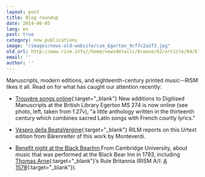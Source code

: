 ```yaml
---
layout: post
title: Blog roundup
date: 2014-06-05
lang: en
post: true
category: new_publications
image: "/images/news-old-website/csm_Egerton_9cf7c2a2f3.jpg"
old_url: http://www.rism.info//home/newsdetails/browse/62/article/64/blog-roundup.html
email: ''
author: ''
---
```



Manuscripts, modern editions, and eighteenth-century printed music--RISM likes it all. Read on for what has caught our attention recently:

- [Trouvère songs online](http://britishlibrary.typepad.co.uk/music/2014/05/trouvere-songs-online.html){:target="_blank"}
New additions to Digitised Manuscripts at the British Library
Egerton MS 274 is now online (see photo, left, taken from f.27v), "a little anthology written in the thirteenth century which combines sacred Latin songs with French courtly lyrics."

- [Vespro della BeataVergine](http://bibliolore.org/2014/05/31/vespro-della-beata-vergine/){:target="_blank"}
RILM reports on this Urtext edition from Bärenreiter of this work by Monteverdi.

- [Benefit night at the Black BearInn
](http://musicb3.wordpress.com/2014/05/30/benefit-night-at-the-black-bear-inn/)From Cambridge University, about music that was performed at the Black Bear Inn in 1793, including [Thomas Arne](https://opac.rism.info/search?View=rism&author=Thomas+Arne){:target="_blank"}’s Rule Britannia (RISM A/I: [A 1578](https://opac.rism.info/search?id=00000990001579){:target="_blank"}).


